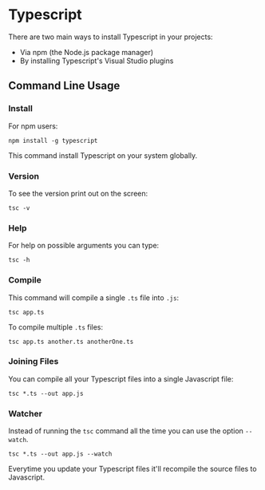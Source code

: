 # Typescript

There are two main ways to install Typescript in your projects:

- Via npm (the Node.js package manager)
- By installing Typescript's Visual Studio plugins

## Command Line Usage

### Install

For npm users:

`npm install -g typescript`

This command install Typescript on your system globally.

### Version

To see the version print out on the screen:

`tsc -v`

### Help

For help on possible arguments you can type:

`tsc -h`

### Compile

This command will compile a single `.ts` file into `.js`:

`tsc app.ts`

To compile multiple `.ts` files:

`tsc app.ts another.ts anotherOne.ts`

### Joining Files

You can compile all your Typescript files into a single Javascript file:

`tsc *.ts --out app.js`

### Watcher

Instead of running the `tsc` command all the time you can use the option `--watch`.

`tsc *.ts --out app.js --watch`

Everytime you update your Typescript files it'll recompile the source files to Javascript.
